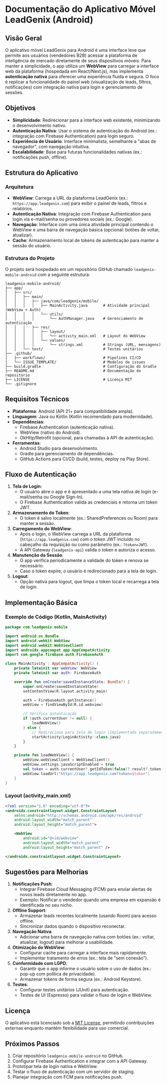 # Documentação do Aplicativo Móvel LeadGenix (Android)

## Visão Geral
O aplicativo móvel LeadGenix para Android é uma interface leve que permite aos usuários (vendedores B2B) acessar a plataforma de inteligência de mercado diretamente de seus dispositivos móveis. Para manter a simplicidade, o app utiliza um **WebView** para carregar a interface web da plataforma (hospedada em React/Next.js), mas implementa **autenticação nativa** para oferecer uma experiência fluida e segura. O foco é replicar a funcionalidade do painel web (visualização de leads, filtros, notificações) com integração nativa para login e gerenciamento de sessões.

## Objetivos
- **Simplicidade**: Redirecionar para a interface web existente, minimizando o desenvolvimento nativo.
- **Autenticação Nativa**: Usar o sistema de autenticação do Android (ex.: integração com Firebase Authentication) para login seguro.
- **Experiência de Usuário**: Interface minimalista, semelhante a "abas de navegador", com navegação intuitiva.
- **Escalabilidade**: Base para futuras funcionalidades nativas (ex.: notificações push, offline).

## Estrutura do Aplicativo

### Arquitetura
- **WebView**: Carrega a URL da plataforma LeadGenix (ex.: `https://app.leadgenix.com`) para exibir o painel de leads, filtros e relatórios.
- **Autenticação Nativa**: Integração com Firebase Authentication para login via e-mail/senha ou provedores sociais (ex.: Google).
- **Navegação**: Interface com uma única atividade principal contendo o WebView e uma barra de navegação básica (opcional: botões de voltar, atualizar).
- **Cache**: Armazenamento local de tokens de autenticação para manter a sessão do usuário.

### Estrutura do Projeto
O projeto será hospedado em um repositório GitHub chamado `leadgenix-mobile-android` com a seguinte estrutura:

```
leadgenix-mobile-android/
├── app/
│   ├── src/
│   │   ├── main/
│   │   │   ├── java/com/leadgenix/mobile/
│   │   │   │   ├── MainActivity.java       # Atividade principal (WebView + Auth)
│   │   │   │   └── utils/
│   │   │   │       └── AuthManager.java    # Gerenciamento de autenticação
│   │   │   ├── res/
│   │   │   │   ├── layout/
│   │   │   │   │   └── activity_main.xml   # Layout do WebView
│   │   │   │   └── values/
│   │   │   │       └── strings.xml         # Strings (URL, mensagens)
│   │   └── test/                           # Testes unitários
├── .github/
│   ├── workflows/                          # Pipelines CI/CD
│   └── ISSUE_TEMPLATE/                     # Modelos de issues
├── build.gradle                            # Configuração do Gradle
├── README.md                               # Documentação do repositório
├── LICENSE                                 # Licença MIT
└── .gitignore
```

## Requisitos Técnicos
- **Plataforma**: Android (API 21+ para compatibilidade ampla).
- **Linguagem**: Java ou Kotlin (Kotlin recomendado para modernidade).
- **Dependências**:
  - Firebase Authentication (autenticação nativa).
  - WebView (nativo do Android).
  - OkHttp/Retrofit (opcional, para chamadas à API de autenticação).
- **Ferramentas**:
  - Android Studio para desenvolvimento.
  - Gradle para gerenciamento de dependências.
  - GitHub Actions para CI/CD (build, testes, deploy na Play Store).

## Fluxo de Autenticação
1. **Tela de Login**:
   - O usuário abre o app e é apresentado a uma tela nativa de login (e-mail/senha ou Google Sign-In).
   - O Firebase Authentication valida as credenciais e retorna um token JWT.
2. **Armazenamento do Token**:
   - O token é salvo localmente (ex.: SharedPreferences ou Room) para manter a sessão.
3. **Carregamento do WebView**:
   - Após o login, o WebView carrega a URL da plataforma (`https://app.leadgenix.com`) com o token JWT incluído no cabeçalho da requisição ou como parâmetro (ex.: `?token=JWT`).
   - A API Gateway (`leadgenix-api`) valida o token e autoriza o acesso.
4. **Manutenção da Sessão**:
   - O app verifica periodicamente a validade do token e renova se necessário.
   - Caso o token expire, o usuário é redirecionado para a tela de login.
5. **Logout**:
   - Opção nativa para logout, que limpa o token local e recarrega a tela de login.

## Implementação Básica
### Exemplo de Código (Kotlin, MainActivity)
```kotlin
package com.leadgenix.mobile

import android.os.Bundle
import android.webkit.WebView
import android.webkit.WebViewClient
import androidx.appcompat.app.AppCompatActivity
import com.google.firebase.auth.FirebaseAuth

class MainActivity : AppCompatActivity() {
    private lateinit var webView: WebView
    private lateinit var auth: FirebaseAuth

    override fun onCreate(savedInstanceState: Bundle?) {
        super.onCreate(savedInstanceState)
        setContentView(R.layout.activity_main)

        auth = FirebaseAuth.getInstance()
        webView = findViewById(R.id.webview)

        // Verifica autenticação
        if (auth.currentUser != null) {
            loadWebView()
        } else {
            // Redireciona para tela de login (implementada separadamente)
            startActivity(LoginActivity::class.java)
        }
    }

    private fun loadWebView() {
        webView.webViewClient = WebViewClient()
        webView.settings.javaScriptEnabled = true
        val token = auth.currentUser?.getIdToken(false)?.result?.token
        webView.loadUrl("https://app.leadgenix.com?token=$token")
    }
}
```

### Layout (activity_main.xml)
```xml
<?xml version="1.0" encoding="utf-8"?>
<androidx.constraintlayout.widget.ConstraintLayout
    xmlns:android="http://schemas.android.com/apk/res/android"
    android:layout_width="match_parent"
    android:layout_height="match_parent">

    <WebView
        android:id="@+id/webview"
        android:layout_width="match_parent"
        android:layout_height="match_parent" />

</androidx.constraintlayout.widget.ConstraintLayout>
```

## Sugestões para Melhorias
1. **Notificações Push**:
   - Integrar Firebase Cloud Messaging (FCM) para enviar alertas de novos leads diretamente no app.
   - Exemplo: Notificar o vendedor quando uma empresa em expansão é identificada no seu nicho.
2. **Offline Support**:
   - Armazenar leads recentes localmente (usando Room) para acesso offline.
   - Sincronizar dados quando o dispositivo reconectar.
3. **Navegação Nativa**:
   - Adicionar uma barra de navegação nativa com botões (ex.: voltar, atualizar, logout) para melhorar a usabilidade.
4. **Otimização do WebView**:
   - Configurar cache para carregar a interface mais rapidamente.
   - Implementar tratamento de erros (ex.: tela de "sem conexão").
5. **Conformidade com LGPD**:
   - Garantir que o app informe o usuário sobre o uso de dados (ex.: pop-up com política de privacidade).
   - Armazenar tokens de forma segura (ex.: Android Keystore).
6. **Testes**:
   - Configurar testes unitários (JUnit) para autenticação.
   - Testes de UI (Espresso) para validar o fluxo de login e WebView.

## Licença
O aplicativo está licenciado sob a [MIT License](LICENSE), permitindo contribuições externas enquanto mantém flexibilidade para uso comercial.

## Próximos Passos
1. Criar repositório `leadgenix-mobile-android` no GitHub.
2. Configurar Firebase Authentication e integrar com a API Gateway.
3. Prototipar tela de login nativa e WebView.
4. Testar o fluxo de autenticação com um servidor de staging.
5. Planejar integração com FCM para notificações push.